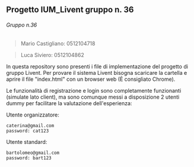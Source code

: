 ## Progetto IUM_Livent gruppo n. 36
###### Gruppo n.36
>Mario Castigliano: 0512104718

>Luca Siviero: 0512104862

In questa repository sono presenti i file di implementazione del progetto di gruppo Livent.
Per provare il sistema Livent bisogna scaricare la cartella e aprire il file "index.html" con un browser web (È consigliato Chrome).

Le funzionalità di registrazione e login sono completamente funzionanti (simulate lato client), ma sono comunque messi a disposizione 2 utenti dummy per facilitare la valutazione dell'esperienza:

Utente organizzatore:
``` 
caterina@gmail.com 
password: cat123
```

Utente standard:
```
bartolomeo@gmail.com
password: bart123

```
